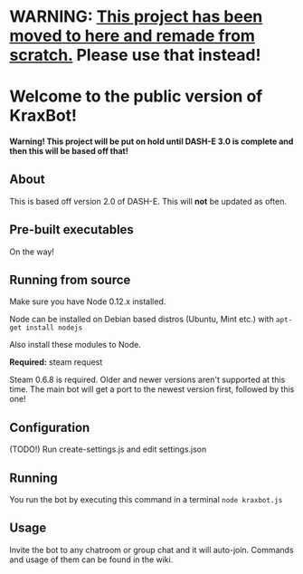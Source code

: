 # WARNING: [This project has been moved to here and remade from scratch.](https://github.com/KraXarN/KraxbotOSS) Please use that instead!

Welcome to the public version of KraxBot!
==============

#### Warning! This project will be put on hold until DASH-E 3.0 is complete and then this will be based off that!

About
--------------
This is based off version 2.0 of DASH-E.
This will **not** be updated as often.

Pre-built executables
--------------
On the way!

Running from source
--------------
Make sure you have Node 0.12.x installed.

Node can be installed on Debian based distros (Ubuntu, Mint etc.) with `apt-get install nodejs`

Also install these modules to Node.

**Required:**
steam request

Steam 0.6.8 is required.
Older and newer versions aren't supported at this time.
The main bot will get a port to the newest version first, followed by this one!

Configuration
--------------
(TODO!)
Run create-settings.js and edit settings.json

Running
--------------
You run the bot by executing this command in a terminal `node kraxbot.js`

Usage
--------------
Invite the bot to any chatroom or group chat and it will auto-join.
Commands and usage of them can be found in the wiki.
